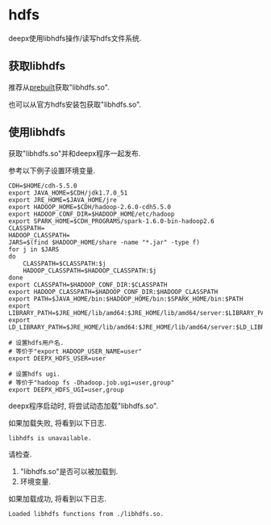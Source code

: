 # hdfs

deepx使用libhdfs操作/读写hdfs文件系统.

## 获取libhdfs

推荐从[prebuilt](https://git.code.oa.com/mmrecommend/prebuilt)获取"libhdfs.so".

也可以从官方hdfs安装包获取"libhdfs.so".

## 使用libhdfs

获取"libhdfs.so"并和deepx程序一起发布.

参考以下例子设置环境变量.

```shell
CDH=$HOME/cdh-5.5.0
export JAVA_HOME=$CDH/jdk1.7.0_51
export JRE_HOME=$JAVA_HOME/jre
export HADOOP_HOME=$CDH/hadoop-2.6.0-cdh5.5.0
export HADOOP_CONF_DIR=$HADOOP_HOME/etc/hadoop
export SPARK_HOME=$CDH_PROGRAMS/spark-1.6.0-bin-hadoop2.6
CLASSPATH=
HADOOP_CLASSPATH=
JARS=$(find $HADOOP_HOME/share -name "*.jar" -type f)
for j in $JARS
do
    CLASSPATH=$CLASSPATH:$j
    HADOOP_CLASSPATH=$HADOOP_CLASSPATH:$j
done
export CLASSPATH=$HADOOP_CONF_DIR:$CLASSPATH
export HADOOP_CLASSPATH=$HADOOP_CONF_DIR:$HADOOP_CLASSPATH
export PATH=$JAVA_HOME/bin:$HADOOP_HOME/bin:$SPARK_HOME/bin:$PATH
export LIBRARY_PATH=$JRE_HOME/lib/amd64:$JRE_HOME/lib/amd64/server:$LIBRARY_PATH
export LD_LIBRARY_PATH=$JRE_HOME/lib/amd64:$JRE_HOME/lib/amd64/server:$LD_LIBRARY_PATH

# 设置hdfs用户名.
# 等价于"export HADOOP_USER_NAME=user"
export DEEPX_HDFS_USER=user

# 设置hdfs ugi.
# 等价于"hadoop fs -Dhadoop.job.ugi=user,group"
export DEEPX_HDFS_UGI=user,group
```

deepx程序启动时, 将尝试动态加载"libhdfs.so".

如果加载失败, 将看到以下日志.

```
libhdfs is unavailable.
```

请检查.

1. "libhdfs.so"是否可以被加载到.
2. 环境变量.

如果加载成功, 将看到以下日志.

```
Loaded libhdfs functions from ./libhdfs.so.
```
